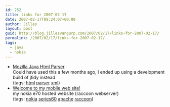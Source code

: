 ```yaml
---
id: 252
title: links for 2007-02-17
date: 2007-02-17T09:24:07+00:00
author: Jilles
layout: post
guid: http://blog.jillesvangurp.com/2007/02/17/links-for-2007-02-17/
permalink: /2007/02/17/links-for-2007-02-17/
tags:
  - java
  - nokia
---
```

<ul class="delicious">
	<li>
		<div class="delicious-link"><a href="http://mozillaparser.sourceforge.net/index.html">Mozilla Java Html Parser</a></div>
		<div class="delicious-extended">Could have used this a few months ago, I ended up using a development build of jtidy instead</div>
		<div class="delicious-tags">(tags: <a href="http://del.icio.us/jillesvangurp/html">html</a> <a href="http://del.icio.us/jillesvangurp/parser">parser</a> <a href="http://del.icio.us/jillesvangurp/xml">xml</a>)</div>
	</li>
	<li>
		<div class="delicious-link"><a href="http://jilles.vangurp.at.openlaboratory.net:8080/">Welcome to my mobile web site!</a></div>
		<div class="delicious-extended">my nokia e70 hosted website (raccoon webserver)</div>
		<div class="delicious-tags">(tags: <a href="http://del.icio.us/jillesvangurp/nokia">nokia</a> <a href="http://del.icio.us/jillesvangurp/series60">series60</a> <a href="http://del.icio.us/jillesvangurp/apache">apache</a> <a href="http://del.icio.us/jillesvangurp/raccoon">raccoon</a>)</div>
	</li>
</ul>
